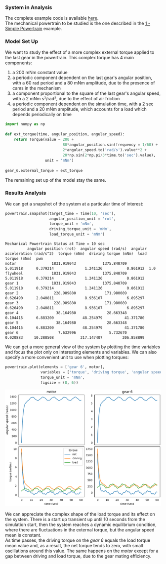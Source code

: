 ### System in Analysis

The complete example code is available 
[here](https://github.com/AndreaBlengino/gearpy/blob/master/docs/source/examples/2_complex_external_torque/complex_external_torque.py).  
The mechanical powertrain to be studied is the one described in the 
[1 - Simple Powertrain](https://gearpy.readthedocs.io/en/latest/examples/1_simple_powertrain/index.html) 
example.

### Model Set Up

We want to study the effect of a more complex external torque applied 
to the last gear in the powertrain. This complex torque has 4 main 
components:

  1. a 200 mNm constant value
  2. a periodic component dependent on the last gear's angular position, 
     with a 60 rad period and a 80 mNm amplitude, due to the presence of 
     cams in the mechanism
  3. a component proportional to the square of the last gear's angular 
     speed, with a 2 mNm s²/rad², due to the effect of air friction
  4. a periodic component dependent on the simulation time, with a 2 sec
     period and a 20 mNm amplitude, which accounts for a load which 
     depends periodically on time

```python
import numpy as np

def ext_torque(time, angular_position, angular_speed):
    return Torque(value = 200 +
                          80*angular_position.sin(frequency = 1/60) +
                          2*angular_speed.to('rad/s').value**2 +
                          20*np.sin(2*np.pi/3*time.to('sec').value),
                  unit = 'mNm')

gear_6.external_torque = ext_torque
```

The remaining set up of the model stay the same.

### Results Analysis

We can get a snapshot of the system at a particular time of interest:

```python
powertrain.snapshot(target_time = Time(10, 'sec'),
                    angular_position_unit = 'rot',
                    torque_unit = 'mNm',
                    driving_torque_unit = 'mNm',
                    load_torque_unit = 'mNm')
```

```text
Mechanical Powertrain Status at Time = 10 sec
          angular position (rot)  angular speed (rad/s)  angular acceleration (rad/s^2)  torque (mNm)  driving torque (mNm)  load torque (mNm)  pwm
motor                1831.919043            1375.840709                        5.011918      0.379214              1.241126           0.861912  1.0
flywheel             1831.919043            1375.840709                        5.011918      0.379214              1.241126           0.861912     
gear 1               1831.919043            1375.840709                        5.011918      0.379214              1.241126           0.861912     
gear 2                228.989880             171.980089                        0.626490      2.040811              8.936107           6.895297     
gear 3                228.989880             171.980089                        0.626490      2.040811              8.936107           6.895297     
gear 4                 38.164980              28.663348                        0.104415      6.883200             48.254979          41.371780     
gear 5                 38.164980              28.663348                        0.104415      6.883200             48.254979          41.371780     
gear 6                  7.632996               5.732670                        0.020883     10.288508            217.147407         206.858899          
```

We can get a more general view of the system by plotting the time 
variables and focus the plot only on interesting elements and variables. 
We can also specify a more convenient unit to use when plotting torques:

```python
powertrain.plot(elements = ['gear 6', motor],
                variables = ['torque', 'driving torque', 'angular speed', 'load torque'],
                torque_unit = 'mNm',
                figsize = (8, 6))
```

![](images/plot_1.png)

We can appreciate the complex shape of the load torque and its effect on
the system. There is a start up transient up until 10 seconds from the 
simulation start, then the system reaches a dynamic equilibrium 
condition, where there are fluctuations in the external torque, but the
angular speed mean is constant.  
As time passes, the driving torque on the *gear 6* equals the load 
torque mean value and, as a result, the net torque tends to zero, with 
small oscillations around this value. The same happens on the *motor* 
except for a gap between driving and load torque, due to the gear mating 
efficiency.  

